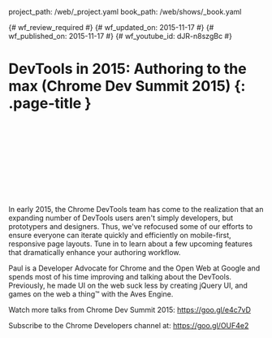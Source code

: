 project_path: /web/_project.yaml
book_path: /web/shows/_book.yaml

{# wf_review_required #}
{# wf_updated_on: 2015-11-17 #}
{# wf_published_on: 2015-11-17 #}
{# wf_youtube_id: dJR-n8szgBc #}

# DevTools in 2015: Authoring to the max (Chrome Dev Summit 2015) {: .page-title }


<div class="video-wrapper">
  <iframe class="devsite-embedded-youtube-video" data-video-id="dJR-n8szgBc"
          data-autohide="1" data-showinfo="0" frameborder="0" allowfullscreen>
  </iframe>
</div>


In early 2015, the Chrome DevTools team has come to the realization that an expanding number of DevTools users aren't simply developers, but prototypers and designers. Thus, we've refocused some of our efforts to ensure everyone can iterate quickly and efficiently on mobile-first, responsive page layouts. Tune in to learn about a few upcoming features that dramatically enhance your authoring workflow.

Paul is a Developer Advocate for Chrome and the Open Web at Google and spends most of his time improving and talking about the DevTools. Previously, he made UI on the web suck less by creating jQuery UI, and games on the web a thing™ with the Aves Engine.

Watch more talks from Chrome Dev Summit 2015: https://goo.gl/e4c7vD

Subscribe to the Chrome Developers channel at: https://goo.gl/OUF4e2
